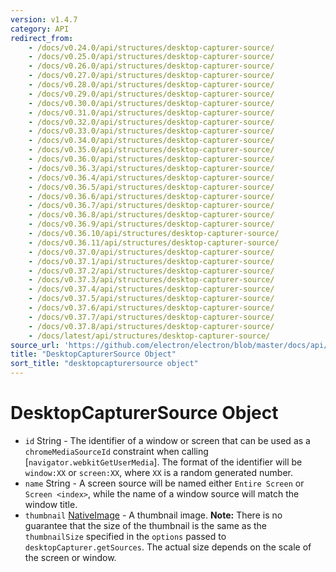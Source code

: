 ```yaml
---
version: v1.4.7
category: API
redirect_from:
    - /docs/v0.24.0/api/structures/desktop-capturer-source/
    - /docs/v0.25.0/api/structures/desktop-capturer-source/
    - /docs/v0.26.0/api/structures/desktop-capturer-source/
    - /docs/v0.27.0/api/structures/desktop-capturer-source/
    - /docs/v0.28.0/api/structures/desktop-capturer-source/
    - /docs/v0.29.0/api/structures/desktop-capturer-source/
    - /docs/v0.30.0/api/structures/desktop-capturer-source/
    - /docs/v0.31.0/api/structures/desktop-capturer-source/
    - /docs/v0.32.0/api/structures/desktop-capturer-source/
    - /docs/v0.33.0/api/structures/desktop-capturer-source/
    - /docs/v0.34.0/api/structures/desktop-capturer-source/
    - /docs/v0.35.0/api/structures/desktop-capturer-source/
    - /docs/v0.36.0/api/structures/desktop-capturer-source/
    - /docs/v0.36.3/api/structures/desktop-capturer-source/
    - /docs/v0.36.4/api/structures/desktop-capturer-source/
    - /docs/v0.36.5/api/structures/desktop-capturer-source/
    - /docs/v0.36.6/api/structures/desktop-capturer-source/
    - /docs/v0.36.7/api/structures/desktop-capturer-source/
    - /docs/v0.36.8/api/structures/desktop-capturer-source/
    - /docs/v0.36.9/api/structures/desktop-capturer-source/
    - /docs/v0.36.10/api/structures/desktop-capturer-source/
    - /docs/v0.36.11/api/structures/desktop-capturer-source/
    - /docs/v0.37.0/api/structures/desktop-capturer-source/
    - /docs/v0.37.1/api/structures/desktop-capturer-source/
    - /docs/v0.37.2/api/structures/desktop-capturer-source/
    - /docs/v0.37.3/api/structures/desktop-capturer-source/
    - /docs/v0.37.4/api/structures/desktop-capturer-source/
    - /docs/v0.37.5/api/structures/desktop-capturer-source/
    - /docs/v0.37.6/api/structures/desktop-capturer-source/
    - /docs/v0.37.7/api/structures/desktop-capturer-source/
    - /docs/v0.37.8/api/structures/desktop-capturer-source/
    - /docs/latest/api/structures/desktop-capturer-source/
source_url: 'https://github.com/electron/electron/blob/master/docs/api/structures/desktop-capturer-source.md'
title: "DesktopCapturerSource Object"
sort_title: "desktopcapturersource object"
---
```


# DesktopCapturerSource Object

* `id` String - The identifier of a window or screen that can be used as a
  `chromeMediaSourceId` constraint when calling
  [`navigator.webkitGetUserMedia`]. The format of the identifier will be
  `window:XX` or `screen:XX`, where `XX` is a random generated number.
* `name` String - A screen source will be named either `Entire Screen` or
  `Screen <index>`, while the name of a window source will match the window
  title.
* `thumbnail` [NativeImage](http://electron.atom.io/docs/native-image) - A thumbnail image. **Note:**
  There is no guarantee that the size of the thumbnail is the same as the
  `thumbnailSize` specified in the `options` passed to
  `desktopCapturer.getSources`. The actual size depends on the scale of the
  screen or window.
